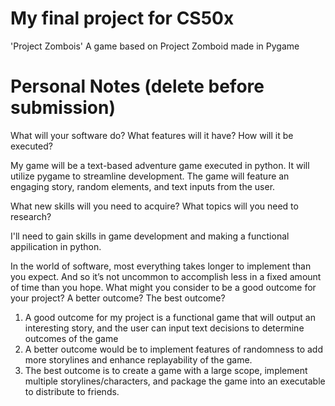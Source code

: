 # My final project for CS50x

'Project Zombois'
    A game based on Project Zomboid made in Pygame



# Personal Notes (delete before submission)

What will your software do? What features will it have? How will it be executed?

My game will be a text-based adventure game executed in python. It will utilize pygame to streamline development. The game will feature an engaging story, random elements, and text inputs from the user.

What new skills will you need to acquire? What topics will you need to research?

I'll need to gain skills in game development and making a functional appilication in python.

In the world of software, most everything takes longer to implement than you expect. And so it’s not uncommon to accomplish less in a fixed amount of time than you hope. What might you consider to be a good outcome for your project? A better outcome? The best outcome? 
1. A good outcome for my project is a functional game that will output an interesting story, and the user can input text decisions to determine outcomes of the game
2. A better outcome would be to implement features of randomness to add more storylines and enhance replayability of the game.
3. The best outcome is to create a game with a large scope, implement multiple storylines/characters, and package the game into an executable to distribute to friends.

